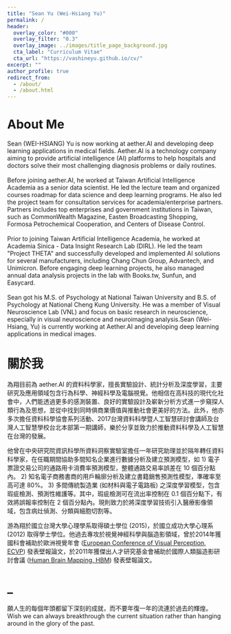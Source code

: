 ```yaml
---
title: "Sean Yu (Wei-Hsiang Yu)"
permalink: /
header:
  overlay_color: "#000"
  overlay_filter: "0.3"
  overlay_image: ../images/title_page_background.jpg
  cta_label: "Curriculum Vitae"
  cta_url: "https://vashineyu.github.io/cv/"
excerpt: ""
author_profile: true
redirect_from: 
  - /about/
  - /about.html
---
```


About Me
=====
Sean (WEI-HSIANG) Yu is now working at aether.AI and developing deep learning applications in medical fields. Aether.AI is a technology company aiming to provide artificial intelligence (AI) platforms to help hospitals and doctors solve their most challenging diagnosis problems or daily routines. <br>
<br>
Before joining aether.AI, he worked at Taiwan Artificial Intelligence Academia as a senior data scientist. He led the lecture team and organized courses roadmap for data science and deep learning programs. He also led the project team for consultation services for academia/enterprise partners. Partners includes top enterprises and government institutions in Taiwan, such as CommonWealth Magazine, Easten Broadcasting Shopping, Formosa Petrochemical Cooperation, and Centers of Disease Control. <br>
<br>
Prior to joining Taiwan Artificial Intelligence Academia, he worked at Academia Sinica - Data Insight Research Lab (DIRL). He led the team "Project THETA" and successfully developed and implemented AI solutions for several manufacturers, including Chang Chun Group, Advantech, and Unimicron. Before engaging deep learning projects, he also managed annual data analysis projects in the lab with Books.tw, Sunfun, and Easycard. <br>
<br>
Sean got his M.S. of Psychology at National Taiwan University and B.S. of Psychology at National Cheng Kung University. He was a member of Visual Neuroscience Lab (VNL) and focus on basic research in neuroscience, especially in visual neuroscience and neuroimaging analysis.Sean (Wei-Hsiang, Yu) is currently working at Aether.AI and developing deep learning applications in medical images. 

關於我
=====
為翔目前為 aether.AI 的資料科學家，擅長實驗設計、統計分析及深度學習，主要研究及應用領域包含行為科學、神經科學及電腦視覺。他相信在高科技的現代化社會中，人們能透過更多的感測裝置、良好的實驗設計及嶄新分析方式進一步窺探人類行為及思想，並從中找到同時俱商業價值與推動社會更美好的方法。此外，他亦多次擔任資料科學協會系列活動、2017台灣資料科學暨人工智慧研討會講師及台灣人工智慧學校台北本部第一期講師，樂於分享並致力於推動資料科學及人工智慧在台灣的發展。

他曾在中央研究院資訊科學所資料洞察實驗室擔任一年研究助理並於隔年轉任資料科學家，在任職期間協助多間知名企業進行數據分析及建立預測模型，如 1) 電子票證交易公司的通路用卡消費率預測模型，整體通路交易率誤差在 10 個百分點內。 2) 知名電子商務書商的用戶輪廓分析及建立書籍銷售預測性模型，準確率至高可達 80%。 3) 多間傳統製造業 (如材料與電子電路板) 之深度學習模型，包含瑕疵檢測、預測性維護等。其中，瑕疵檢測可在流出率控制在 0.1 個百分點下，有效將誤報率控制在 2 個百分點內。現則致力於將深度學習技術引入醫療影像領域，包含病灶偵測、分類與細胞切割等。

游為翔於國立台灣大學心理學系取得碩士學位 (2015)，於國立成功大學心理系 (2012) 取得學士學位。他過去專攻於視覺神經科學與腦造影領域，曾於2014年獲國科會補助於歐洲視覺年會 ([European Conference of Visual Perception, ECVP](http://ecvp.org/)) 發表壁報論文，於2011年獲傑出人才研究基金會補助於國際人類腦造影研討會議 ([Human Brain Mapping, HBM](https://www.humanbrainmapping.org/i4a/pages/index.cfm?pageID=3267&activateFull=false)) 發表壁報論文。

_
=====  
願人生的每個年頭都留下深刻的成就，而不要年復一年的流連於過去的輝煌。 <br>
Wish we can always breakthrough the current situation rather than hanging around in the glory of the past.
